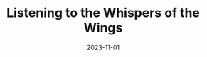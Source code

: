 ---
date: "2023-11-01"
external_link: https://naturevancouver.ca/the-fascination-of-making-enjoying-bird-sound-recordings/
image:
  caption: 
  focal_point: Smart
summary: Discovery 50(1):85-90
tags:
- English

title: Listening to the Whispers of the Wings
url_code: ""
url_pdf: ""
url_slides: ""
url_video: ""
---